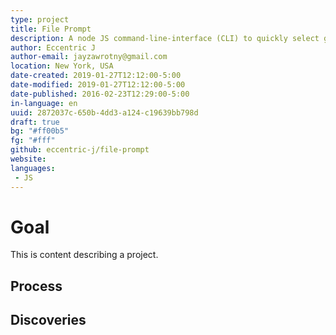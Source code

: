 ```yaml
---
type: project
title: File Prompt
description: A node JS command-line-interface (CLI) to quickly select group of commands to pipe to other sources.
author: Eccentric J
author-email: jayzawrotny@gmail.com
location: New York, USA
date-created: 2019-01-27T12:12:00-5:00
date-modified: 2019-01-27T12:12:00-5:00
date-published: 2016-02-23T12:29:00-5:00
in-language: en
uuid: 2872037c-650b-4dd3-a124-c19639bb798d
draft: true
bg: "#ff00b5"
fg: "#fff"
github: eccentric-j/file-prompt
website:
languages:
 - JS
---
```

# <i class="fa fa-trophy icon"></i> Goal

This is content describing a project.

## <i class="fa fa-list-ol icon"></i> Process

## <i class="fa fa-lightbulb icon"></i> Discoveries
